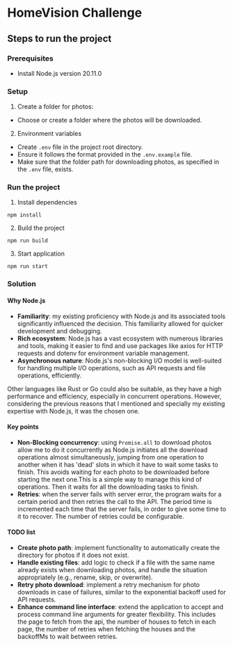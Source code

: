 # HomeVision Challenge

## Steps to run the project

### Prerequisites

- Install Node.js version 20.11.0

### Setup

1. Create a folder for photos:

- Choose or create a folder where the photos will be downloaded.

2. Environment variables

- Create `.env` file in the project root directory.
- Ensure it follows the format provided in the `.env.example` file.
- Make sure that the folder path for downloading photos, as specified in the `.env` file, exists.

### Run the project

1. Install dependencies

```
npm install
```

2. Build the project

```
npm run build
```

3. Start application

```
npm run start
```

### Solution

#### Why Node.js

- **Familiarity**: my existing proficiency with Node.js and its associated tools significantly influenced the decision. This familiarity allowed for quicker development and debugging.
- **Rich ecosystem**: Node.js has a vast ecosystem with numerous libraries and tools, making it easier to find and use packages like axios for HTTP requests and dotenv for environment variable management.
- **Asynchronous nature**: Node.js's non-blocking I/O model is well-suited for handling multiple I/O operations, such as API requests and file operations, efficiently.

Other languages like Rust or Go could also be suitable, as they have a high performance and efficiency, especially in concurrent operations. However, considering the previous reasons that I mentioned and specially my existing expertise with Node.js, it was the chosen one.

#### Key points

- **Non-Blocking concurrency**: using `Promise.all` to download photos allow me to do it concurrently as Node.js initiates all the download operations almost simultaneously, jumping from one operation to another when it has 'dead' slots in which it have to wait some tasks to finish. This avoids waiting for each photo to be downloaded before starting the next one.This is a simple way to manage this kind of operations. Then it waits for all the downloading tasks to finish.
- **Retries**: when the server fails with server error, the program waits for a certain period and then retries the call to the API. The period time is incremented each time that the server fails, in order to give some time to it to recover. The number of retries could be configurable.

#### TODO list

- **Create photo path**: implement functionality to automatically create the directory for photos if it does not exist.
- **Handle existing files**: add logic to check if a file with the same name already exists when downloading photos, and handle the situation appropriately (e.g., rename, skip, or overwrite).
- **Retry photo download**: implement a retry mechanism for photo downloads in case of failures, similar to the exponential backoff used for API requests.
- **Enhance command line interface**: extend the application to accept and process command line arguments for greater flexibility. This includes the page to fetch from the api, the number of houses to fetch in each page, the number of retries when fetching the houses and the backoffMs to wait between retries.
